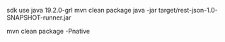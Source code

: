 sdk use java 19.2.0-grl
mvn clean package
java -jar target/rest-json-1.0-SNAPSHOT-runner.jar

mvn clean package -Pnative
